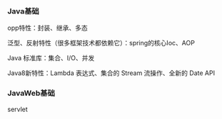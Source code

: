 ### Java基础

opp特性：封装、继承、多态

泛型、反射特性（很多框架技术都依赖它）：spring的核心Ioc、AOP

Java 标准库：集合、I/O、并发

Java8新特性：Lambda 表达式、集合的 Stream 流操作、全新的 Date API

### JavaWeb基础

servlet

